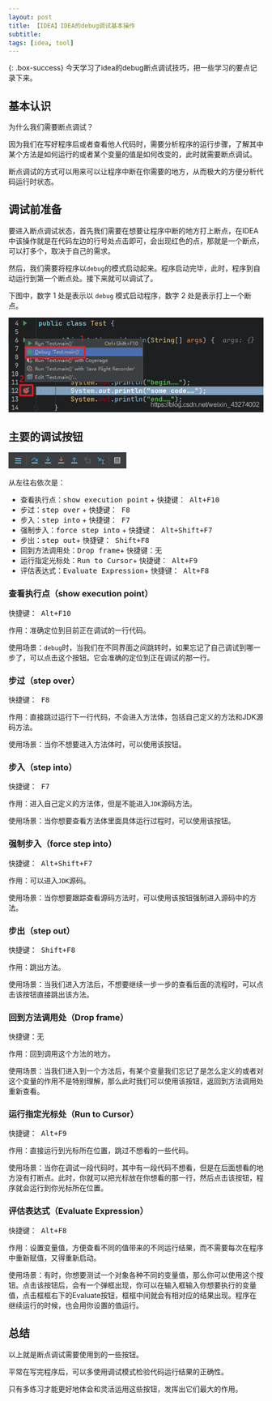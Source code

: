 ```yaml
---
layout: post
title: 【IDEA】IDEA的debug调试基本操作
subtitle: 
tags: [idea, tool]
---
```


{: .box-success}
今天学习了idea的debug断点调试技巧，把一些学习的要点记录下来。

## 基本认识
为什么我们需要断点调试？<br>

因为我们在写好程序后或者查看他人代码时，需要分析程序的运行步骤，了解其中某个方法是如何运行的或者某个变量的值是如何改变的，此时就需要断点调试。<br>

断点调试的方式可以用来可以让程序中断在你需要的地方，从而极大的方便分析代码运行时状态。

## 调试前准备
要进入断点调试状态，首先我们需要在想要让程序中断的地方打上断点，在IDEA中该操作就是在代码左边的行号处点击即可，会出现红色的点，那就是一个断点，可以打多个，取决于自己的需求。<br>

然后，我们需要将程序以`debug`的模式启动起来。程序启动完毕，此时，程序到自动运行到第一个断点处。接下来就可以调试了。

下图中，数字 1 处是表示以 `debug` 模式启动程序，数字 2 处是表示打上一个断点。

![打断点并且启动debug模式](https://raw.githubusercontent.com/MaoPingZou/img_repo/master/blog/0-idea-debug.png)
## 主要的调试按钮
![断点符号](https://raw.githubusercontent.com/MaoPingZou/img_repo/master/blog/1-idea-debug.png)

从左往右依次是：
- 查看执行点：<kbd>show execution point</kbd> + 快捷键：<kbd> Alt+F10 </kbd><br>
- 步过：<kbd>step over</kbd> + 快捷键：<kbd> F8 </kbd><br>
- 步入：<kbd>step into</kbd> + 快捷键：<kbd> F7 </kbd><br>
- 强制步入：<kbd>force step into</kbd> + 快捷键：<kbd> Alt+Shift+F7 </kbd><br>
- 步出：<kbd>step out</kbd>+ 快捷键：<kbd> Shift+F8 </kbd><br>
- 回到方法调用处：<kbd>Drop frame</kbd>+ 快捷键：无<br>
- 运行指定光标处：<kbd>Run to Cursor</kbd>+ 快捷键：<kbd> Alt+F9 </kbd><br>
- 评估表达式：<kbd>Evaluate Expression</kbd>+ 快捷键：<kbd> Alt+F8 </kbd>

### 查看执行点（show execution point）

快捷键：<kbd> Alt+F10 </kbd>

作用：准确定位到目前正在调试的一行代码。

使用场景：`debug`时，当我们在不同界面之间跳转时，如果忘记了自己调试到哪一步了，可以点击这个按钮。它会准确的定位到正在调试的那一行。

### 步过（step over）
快捷键：<kbd> F8 </kbd>

作用：直接跳过运行下一行代码，不会进入方法体，包括自己定义的方法和JDK源码方法。

使用场景：当你不想要进入方法体时，可以使用该按钮。

### 步入（step into）
快捷键：<kbd> F7 </kbd>

作用：进入自己定义的方法体，但是不能进入`JDK`源码方法。

使用场景：当你想要查看方法体里面具体运行过程时，可以使用该按钮。

### 强制步入（force step into）

快捷键：<kbd> Alt+Shift+F7 </kbd>

作用：可以进入`JDK`源码。

使用场景：当你想要跟踪查看源码方法时，可以使用该按钮强制进入源码中的方法。

### 步出（step out）

快捷键：<kbd> Shift+F8 </kbd>

作用：跳出方法。

使用场景：当我们进入方法后，不想要继续一步一步的查看后面的流程时，可以点击该按钮直接跳出该方法。

### 回到方法调用处（Drop frame）

快捷键：无

作用：回到调用这个方法的地方。

使用场景：当我们进入到一个方法后，有某个变量我们忘记了是怎么定义的或者对这个变量的作用不是特别理解，那么此时我们可以使用该按钮，返回到方法调用处重新查看。

### 运行指定光标处（Run to Cursor）

快捷键：<kbd> Alt+F9 </kbd>

作用：直接运行到光标所在位置，跳过不想看的一些代码。

使用场景：当你在调试一段代码时，其中有一段代码不想看，但是在后面想看的地方没有打断点。此时，你就可以把光标放在你想看的那一行，然后点击该按钮，程序就会运行到你光标所在位置。

### 评估表达式（Evaluate Expression）

快捷键：<kbd> Alt+F8 </kbd>

作用：设置变量值，方便查看不同的值带来的不同运行结果，而不需要每次在程序中重新赋值，又得重新启动。

使用场景：有时，你想要测试一个对象各种不同的变量值，那么你可以使用这个按钮。点击该按钮后，会有一个弹框出现，你可以在输入框输入你想要执行的变量值，点击框框右下的Evaluate按钮，框框中间就会有相对应的结果出现。程序在继续运行的时候，也会用你设置的值运行。


## 总结
以上就是断点调试需要使用到的一些按钮。

平常在写完程序后，可以多使用调试模式检验代码运行结果的正确性。

只有多练习才能更好地体会和灵活运用这些按钮，发挥出它们最大的作用。